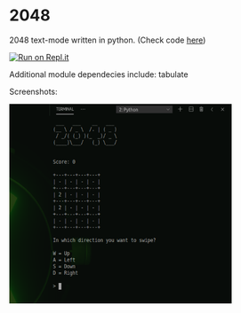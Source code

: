 # 2048

2048 text-mode written in python. (Check code [here](https://github.com/wolfian/2048/tree/master/text-mode))

[![Run on Repl.it](https://repl.it/badge/github/wolfian/2048)](https://repl.it/@wolfian/2048-game)

Additional module dependecies include: tabulate

Screenshots:
<p float="left">
  <img src="https://raw.githubusercontent.com/wolfian/2048/master/2048-text-mode-ss.png" height ="360" width="400"/>
</p>
